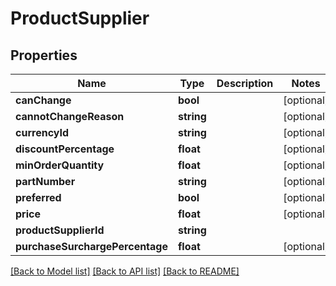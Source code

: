 # ProductSupplier

## Properties
Name | Type | Description | Notes
------------ | ------------- | ------------- | -------------
**canChange** | **bool** |  | [optional] 
**cannotChangeReason** | **string** |  | [optional] 
**currencyId** | **string** |  | [optional] 
**discountPercentage** | **float** |  | [optional] 
**minOrderQuantity** | **float** |  | [optional] 
**partNumber** | **string** |  | [optional] 
**preferred** | **bool** |  | [optional] 
**price** | **float** |  | [optional] 
**productSupplierId** | **string** |  | 
**purchaseSurchargePercentage** | **float** |  | [optional] 

[[Back to Model list]](../README.md#documentation-for-models) [[Back to API list]](../README.md#documentation-for-api-endpoints) [[Back to README]](../README.md)


